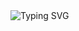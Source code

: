 <img src="https://readme-typing-svg.herokuapp.com?font=Fira+Code&size=24&pause=1000&color=000000&width=435&lines=Hello,+my+name+is+Carlo+%7C" alt="Typing SVG" />
